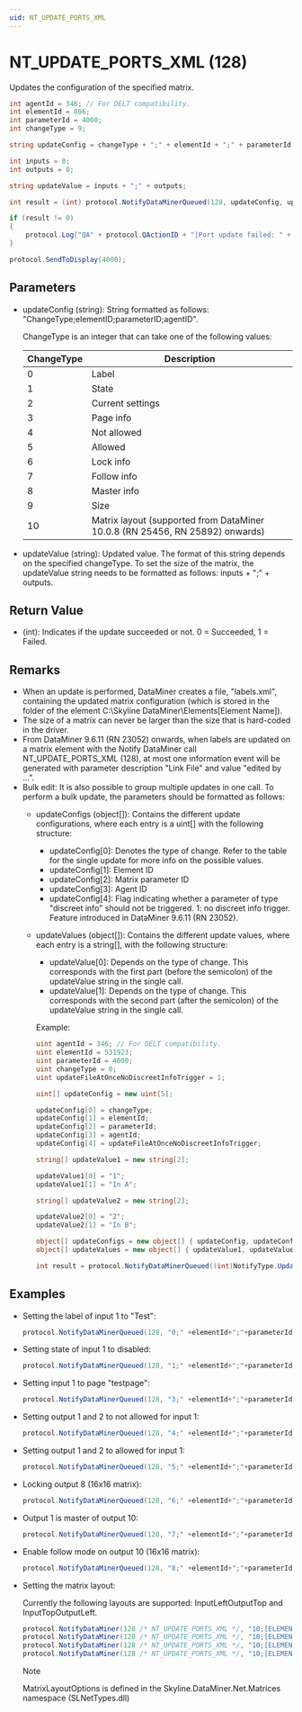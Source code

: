 ```yaml
---
uid: NT_UPDATE_PORTS_XML
---
```


# NT_UPDATE_PORTS_XML (128)

Updates the configuration of the specified matrix.

```csharp
int agentId = 346; // For DELT compatibility.
int elementId = 806;
int parameterId = 4000;
int changeType = 9;

string updateConfig = changeType + ";" + elementId + ";" + parameterId + ";" + agentId;

int inputs = 8;
int outputs = 8;

string updateValue = inputs + ";" + outputs;

int result = (int) protocol.NotifyDataMinerQueued(128, updateConfig, updateValue);

if (result != 0)
{
    protocol.Log("QA" + protocol.QActionID + "|Port update failed: " + updateConfig + ", " + updateValue, LogType.Error, LogLevel.NoLogging);
}

protocol.SendToDisplay(4000);
```

## Parameters

- updateConfig (string): String formatted as follows:
"ChangeType;elementID;parameterID;agentID".
  
  ChangeType is an integer that can take one of the following values:

  |ChangeType|Description|
  |--- |--- |
  |0|Label|
  |1|State|
  |2|Current settings|
  |3|Page info|
  |4|Not allowed|
  |5|Allowed|
  |6|Lock info|
  |7|Follow info|
  |8|Master info|
  |9|Size|
  |10|Matrix layout (supported from DataMiner 10.0.8 (RN 25456, RN 25892) onwards)|

- updateValue (string): Updated value. The format of this string depends on the specified changeType. To set the size of the matrix, the updateValue string needs to be formatted as follows: inputs + ";" + outputs.

## Return Value

- (int): Indicates if the update succeeded or not. 0 = Succeeded, 1 = Failed.

## Remarks

- When an update is performed, DataMiner creates a file, "labels.xml", containing the updated matrix configuration (which is stored in the folder of the element C:\Skyline DataMiner\Elements\[Element Name]).
- The size of a matrix can never be larger than the size that is hard-coded in the driver.
- From DataMiner 9.6.11 (RN 23052) onwards, when labels are updated on a matrix element with the Notify DataMiner call NT_UPDATE_PORTS_XML (128), at most one information event will be generated with parameter description "Link File" and value "edited by ...".
- Bulk edit: It is also possible to group multiple updates in one call. To perform a bulk update, the parameters should be formatted as follows:
  - updateConfigs (object[]): Contains the different update configurations, where each entry is a uint[] with the following structure:
    - updateConfig[0]: Denotes the type of change. Refer to the table for the single update for more info on the possible values.
    - updateConfig[1]: Element ID
    - updateConfig[2]: Matrix parameter ID
    - updateConfig[3]: Agent ID
    - updateConfig[4]: Flag indicating whether a parameter of type "discreet info" should not be triggered. 1: no discreet info trigger. Feature introduced in DataMiner 9.6.11 (RN 23052).
  - updateValues (object[]): Contains the different update values, where each entry is a string[], with the following structure:
    - updateValue[0]: Depends on the type of change. This corresponds with the first part (before the semicolon) of the updateValue string in the single call.
    - updateValue[1]: Depends on the type of change. This corresponds with the second part (after the semicolon) of the updateValue string in the single call.

    Example:

    ```csharp
    uint agentId = 346; // For DELT compatibility.
    uint elementId = 531923;
    uint parameterId = 4000;
    uint changeType = 0;
    uint updateFileAtOnceNoDiscreetInfoTrigger = 1;
    
    uint[] updateConfig = new uint[5];
    
    updateConfig[0] = changeType;
    updateConfig[1] = elementId;
    updateConfig[2] = parameterId;
    updateConfig[3] = agentId;
    updateConfig[4] = updateFileAtOnceNoDiscreetInfoTrigger;
    
    string[] updateValue1 = new string[2];
    
    updateValue1[0] = "1";
    updateValue1[1] = "In A";
    
    string[] updateValue2 = new string[2];
    
    updateValue2[0] = "2";
    updateValue2[1] = "In B";
    
    object[] updateConfigs = new object[] { updateConfig, updateConfig };
    object[] updateValues = new object[] { updateValue1, updateValue2 };
    
    int result = protocol.NotifyDataMinerQueued((int)NotifyType.UpdatePortsXml, updateConfigs, updateValues);
    ```

## Examples

- Setting the label of input 1 to "Test":

  ```csharp
  protocol.NotifyDataMinerQueued(128, "0;" +elementId+";"+parameterId+";"+agentId, "1;test");
  ```

- Setting state of input 1 to disabled:

  ```csharp
  protocol.NotifyDataMinerQueued(128, "1;" +elementId+";"+parameterId+";"+agentId, "1;disabled");
  ```

- Setting input 1 to page "testpage":

  ```csharp
  protocol.NotifyDataMinerQueued(128, "3;" +elementId+";"+parameterId+";"+agentId, "1;testpage");
  ```

- Setting output 1 and 2 to not allowed for input 1:

  ```csharp
  protocol.NotifyDataMinerQueued(128, "4;" +elementId+";"+parameterId+";"+agentId, "1;17,18");
  ```

- Setting output 1 and 2 to allowed for input 1:

  ```csharp
  protocol.NotifyDataMinerQueued(128, "5;" +elementId+";"+parameterId+";"+agentId, "1;17,18");
  ```

- Locking output 8 (16x16 matrix):

  ```csharp
  protocol.NotifyDataMinerQueued(128, "6;" +elementId+";"+parameterId+";"+agentId, "24;true");
  ```

- Output 1 is master of output 10:

  ```csharp
  protocol.NotifyDataMinerQueued(128, "7;" +elementId+";"+parameterId+";"+agentId, "17;23");
  ```

- Enable follow mode on output 10 (16x16 matrix):

  ```csharp
  protocol.NotifyDataMinerQueued(128, "8;" +elementId+";"+parameterId+";"+agentId, "26;true");
  ```

- Setting the matrix layout:

  Currently the following layouts are supported: InputLeftOutputTop and InputTopOutputLeft.

  ```csharp
  protocol.NotifyDataMiner(128 /* NT_UPDATE_PORTS_XML */, "10;[ELEMENT_ID];[MATRIX_PARAM_ID];[DMA_ID]", "InputLeftOutputTop");
  protocol.NotifyDataMiner(128 /* NT_UPDATE_PORTS_XML */, "10;[ELEMENT_ID];[MATRIX_PARAM_ID];[DMA_ID]", "InputTopOutputLeft");
  protocol.NotifyDataMiner(128 /* NT_UPDATE_PORTS_XML */, "10;[ELEMENT_ID];[MATRIX_PARAM_ID];[DMA_ID]", MatrixLayoutOptions.INPUT_LEFT_OUTPUT_TOP);
  protocol.NotifyDataMiner(128 /* NT_UPDATE_PORTS_XML */, "10;[ELEMENT_ID];[MATRIX_PARAM_ID];[DMA_ID]", MatrixLayoutOptions.INPUT_TOP_OUTPUT_LEFT);
  ```

  > [!NOTE]
  > MatrixLayoutOptions is defined in the Skyline.DataMiner.Net.Matrices namespace (SLNetTypes.dll)
